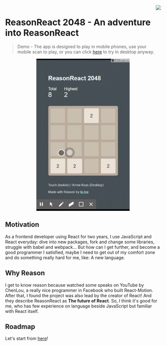 <img src="http://makeupforever.oss-cn-hangzhou.aliyuncs.com/qr.png" align="right" />

# ReasonReact 2048 - An adventure into ReasonReact
> Demo - The app is designed to play in mobile phones, use your mobile scan to play, or you can click [here](https://liu9293.github.io/reason-react-2048/) to try in desktop anyway.

<p align="center"><img width=60% src="https://raw.githubusercontent.com/LIU9293/reason-react-2048/master/demo.gif"></p>

## Motivation
As a frontend developer using React for two years, I use JavaScript and React everyday: dive into new packages, fork and change some libraries, struggle with babel and webpack... But how can I get further, and become a good programmer I satisfied, maybe I need to get out of my comfort zone and do something really hard for me, like: A new language.

## Why Reason
I get to know reason because watched some speaks on YouTube by ChenLou, a really nice programmer in Facebook who built React-Motion. After that, I found the project was also lead by the creator of React! And they describe ReasonReact as **The future of React**. So, I think it's good for me, who has few experience on language beside JavaScript but familiar with React itself.

## Roadmap
Let's start from [here](https://github.com/LIU9293/reason-react-2048/blob/master/roadmap/day1.md)!
